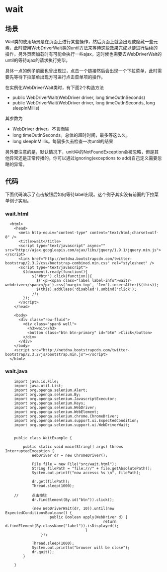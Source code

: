 wait
====

场景
----
Wait类的使用场景是在页面上进行某些操作，然后页面上就会出现或隐藏一些元素，此时使用WebDriverWait类的until方法来等待这些效果完成以便进行后续的操作。另外页面加载时有可能会执行一些ajax，这时候也需要去WebDriverWait的until的等待ajax的请求执行完毕。

具体一点的例子前面也曾出现过，点击一个链接然后会出现一个下拉菜单，此时需要先等待下拉菜单出现方可进行点击菜单项的操作。

在实例化WebDriverWait类时，有下面2个构造方法
* public WebDriverWait(WebDriver driver, long timeOutInSeconds)
* public WebDriverWait(WebDriver driver, long timeOutInSeconds, long sleepInMillis)

其参数为
* WebDriver driver。不言而喻
* long timeOutInSeconds。总体的超时时间，最多等这么久。
* long sleepInMillis。每隔多久去检查一次until的结果

另外要注意的是，默认情况下，unitl中的NotFoundException会被忽略，但是其他异常还是正常传播的。你可以通过ignoring(exceptions to add)自己定义需要忽略的异常。

代码
----
下面代码演示了点击按钮后如何等待label出现。这个例子其实没有前面的下拉菜单例子实用。
### wait.html

```
  <html>
    <head>
      <meta http-equiv="content-type" content="text/html;charset=utf-8" />
      <title>wait</title>		
      <script type="text/javascript" async="" src="http://ajax.googleapis.com/ajax/libs/jquery/1.9.1/jquery.min.js"></script>
      <link href="http://netdna.bootstrapcdn.com/twitter-bootstrap/2.3.2/css/bootstrap-combined.min.css" rel="stylesheet" />		
      <script type="text/javascript">
        $(document).ready(function(){
            $('#btn').click(function(){
              $('<p><span class="label label-info">waitr-webdriver</span></p>').css('margin-top', '1em').insertAfter($(this));
              $(this).addClass('disabled').unbind('click');
            });
        });
      </script>
    </head>
      
    <body>
      <div class="row-fluid">
        <div class="span6 well">		
          <h3>wait</h3>
          <button class="btn btn-primary" id="btn" >Click</button>
        </div>		
      </div>		
    </body>
    <script src="http://netdna.bootstrapcdn.com/twitter-bootstrap/2.3.2/js/bootstrap.min.js"></script>
  </html>
```

### wait.java
```
	import java.io.File;
	import java.util.List;
	import org.openqa.selenium.Alert;
	import org.openqa.selenium.By;
	import org.openqa.selenium.JavascriptExecutor;
	import org.openqa.selenium.Keys;
	import org.openqa.selenium.WebDriver;
	import org.openqa.selenium.WebElement;
	import org.openqa.selenium.chrome.ChromeDriver;
	import org.openqa.selenium.support.ui.ExpectedCondition;
	import org.openqa.selenium.support.ui.WebDriverWait;


	public class WaitExample {

		public static void main(String[] args) throws InterruptedException {
			WebDriver dr = new ChromeDriver();
			
			File file = new File("src/wait.html");
			String filePath = "file:///" + file.getAbsolutePath();
			System.out.printf("now accesss %s \n", filePath);
			
			dr.get(filePath);
			Thread.sleep(1000);
			
	//		点击按钮
			dr.findElement(By.id("btn")).click();
			
			(new WebDriverWait(dr, 10)).until(new ExpectedCondition<Boolean>() {
					public Boolean apply(WebDriver d) {
											return d.findElement(By.className("label")).isDisplayed();
									}
				});
							
			Thread.sleep(1000);
			System.out.println("browser will be close");
			dr.quit();	
		}

	}
```

